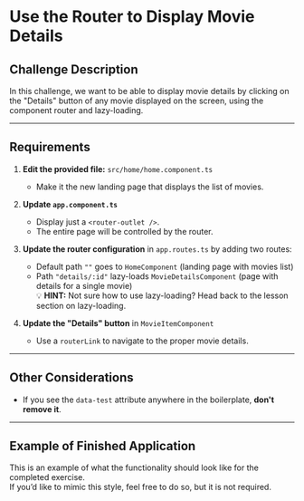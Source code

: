 # Use the Router to Display Movie Details

## Challenge Description
In this challenge, we want to be able to display movie details by clicking on the "Details" button of any movie displayed on the screen, using the component router and lazy-loading.

---

## Requirements

1. **Edit the provided file:** `src/home/home.component.ts`  
   - Make it the new landing page that displays the list of movies.  

2. **Update `app.component.ts`**  
   - Display just a `<router-outlet />`.  
   - The entire page will be controlled by the router.  

3. **Update the router configuration** in `app.routes.ts` by adding two routes:  
   - Default path `""` goes to `HomeComponent` (landing page with movies list)  
   - Path `"details/:id"` lazy-loads `MovieDetailsComponent` (page with details for a single movie)  
   💡 **HINT:** Not sure how to use lazy-loading? Head back to the lesson section on lazy-loading.  

4. **Update the "Details" button** in `MovieItemComponent`  
   - Use a `routerLink` to navigate to the proper movie details.  

---

## Other Considerations

- If you see the `data-test` attribute anywhere in the boilerplate, **don't remove it**.

---

## Example of Finished Application

This is an example of what the functionality should look like for the completed exercise.  
If you’d like to mimic this style, feel free to do so, but it is not required.

